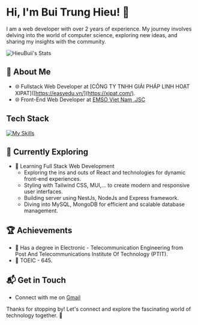 # Hi, I'm Bui Trung Hieu! 👋

I am a web developer with over 2 years of experience. My journey involves delving into the world of computer science, exploring new ideas, and sharing my insights with the community.

![HieuBuii's Stats](https://github-readme-stats.vercel.app/api?username=HieuBuii&theme=vue-dark&show_icons=true&hide_border=true&count_private=true)

## 🚀 About Me
- 🌐 Fullstack Web Developer at [CÔNG TY TNHH GIẢI PHÁP LINH HOẠT XIPAT]([https://easyedu.vn/](https://xipat.com/).
- 🌐 Front-End Web Developer at [EMSO Viet Nam .JSC](https://easyedu.vn/)

## Tech Stack
[![My Skills](https://skillicons.dev/icons?i=js,ts,html,css,react,nestjs,redux,tailwind,materialui,nodejs,express,mongo,mysql,docker)](https://skillicons.dev)

## 🌱 Currently Exploring

- 🚀 Learning Full Stack Web Development
  - Exploring the ins and outs of React and technologies for dynamic front-end experiences.
  - Styling with Tailwind CSS, MUI,... to create modern and responsive user interfaces.
  - Building server using NestJs, NodeJs and Express framework.
  - Diving into MySQL, MongoDB for efficient and scalable database management.

 ## 🏆 Achievements

- 🌟 Has a degree in Electronic - Telecommunication Engineering from Post And Telecommunications Institute Of Technology (PTIT).
- 🌟 TOEIC - 645.


## 📬 Get in Touch

- Connect with me on [Gmail](bt.hieu.ptit@gmail.com)

Thanks for stopping by! Let's connect and explore the fascinating world of technology together. 🚀
